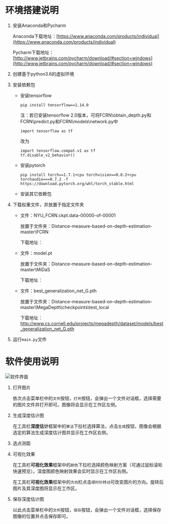 # 环境搭建说明

1. 安装Anaconda和Pycharm

   Anaconda下载地址：[https://www.anaconda.com/products/individual](https://www.anaconda.com/products/individual)

   Pycharm下载地址：[http://www.jetbrains.com/pycharm/download/#section=windows](http://www.jetbrains.com/pycharm/download/#section=windows)

2. 创建基于python3.6的虚拟环境

3. 安装依赖包

   + 安装tensorflow

     ```
     pip install tensorflow==1.14.0
     ```
      注：若已安装tensorflow 2.0版本，可将FCRN\obtain_depth.py和FCRN\predict.py和FCRN\models\network.py中
      ```
      import tensorflow as tf
      ```
       改为
      ```
      import tensorflow.compat.v1 as tf
      tf.disable_v2_behavior()
      ```
   + 安装pytorch

     ```
     pip install torch==1.7.1+cpu torchvision==0.8.2+cpu torchaudio===0.7.2 -f https://download.pytorch.org/whl/torch_stable.html
     ```

   + 安装其它依赖包

4. 下载权重文件，并放置于指定文件夹
   + 文件：NYU_FCRN.ckpt.data-00000-of-00001 
   
     放置于文件夹：Distance-measure-based-on-depth-estimation-master\FCRN
    
     下载地址：
   + 文件：model.pt
  
     放置于文件夹：Distance-measure-based-on-depth-estimation-master\MiDaS
   
     下载地址：
     
   + 文件：best_generalization_net_G.pth
  
     放置于文件夹：Distance-measure-based-on-depth-estimation-master\MegaDepth\checkpoints\test_local
   
     下载地址：http://www.cs.cornell.edu/projects/megadepth/dataset/models/best_generalization_net_G.pth
5. 运行`main.py`文件

# 软件使用说明

![软件界面](C:\Users\linyihong\AppData\Roaming\Typora\typora-user-images\image-20210222102009010.png)

1. 打开图片

   依次点击菜单栏中的`文件`按钮，`打开`按钮，会弹出一个文件对话框，选择需要的图片文件并打开即可。图像将会显示在工作区左侧。

2. 生成深度估计图

   在工具栏**深度估计**框架中的`算法`下拉栏选择算法，点击`生成`按钮，图像会根据选定的算法生成深度估计图并显示在工作区右侧。

3. 选点测距

4. 可视化效果

   在工具栏**可视化效果**框架中的`颜色`下拉栏选择颜色映射方案（可通过鼠标滚轮快速预览）。深度图颜色映射效果会实时显示在工作区右侧。
   
   在工具栏**可视化效果**框架中的`方向`栏点击`顺时针转动`可改变图片的方向。旋转后图片及其深度图将显示在工作区。

5. 保存深度估计图

   以此点击菜单栏中的`文件`按钮，`保存`按钮，会弹出一个文件对话框，选择保存图像的位置并点击保存即可。
